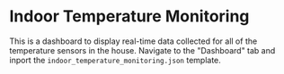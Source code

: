 # Indoor Temperature Monitoring

This is a dashboard to display real-time data collected for all of the temperature sensors in the house. Navigate to the "Dashboard" tab and inport the `indoor_temperature_monitoring.json` template.
